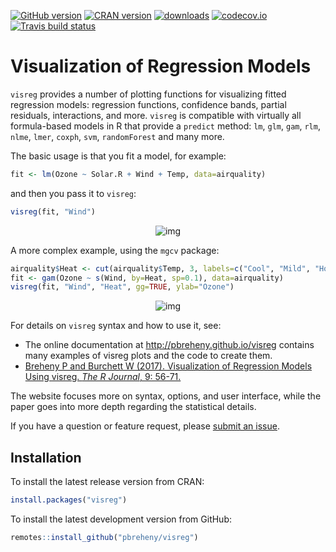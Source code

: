 [![GitHub version](https://img.shields.io/endpoint?url=https://raw.githubusercontent.com/pbreheny/visreg/master/.version.json&style=flat&logo=github)](https://github.com/pbreheny/visreg)
[![CRAN version](https://img.shields.io/cran/v/visreg?logo=R)](https://cran.r-project.org/package=visreg)
[![downloads](http://cranlogs.r-pkg.org/badges/visreg)](https://cran.r-project.org/package=visreg)
[![codecov.io](https://codecov.io/github/pbreheny/visreg/coverage.svg?branch=master)](https://codecov.io/github/pbreheny/visreg?branch=master)
[![Travis build status](https://api.travis-ci.org/pbreheny/visreg.svg?branch=master)](https://travis-ci.org/pbreheny/visreg)

# Visualization of Regression Models

`visreg` provides a number of plotting functions for visualizing fitted regression models: regression functions, confidence bands, partial residuals, interactions, and more.  `visreg` is compatible with virtually all formula-based models in R that provide a `predict` method: `lm`, `glm`, `gam`, `rlm`, `nlme`, `lmer`, `coxph`, `svm`, `randomForest` and many more.

The basic usage is that you fit a model, for example:

```r
fit <- lm(Ozone ~ Solar.R + Wind + Temp, data=airquality)
```

and then you pass it to `visreg`:

```r
visreg(fit, "Wind")
```

<p align="center">
<img alt="img" src="http://pbreheny.github.io/visreg/img/index-wind-1.png">
</p>

A more complex example, using the `mgcv` package:

```r
airquality$Heat <- cut(airquality$Temp, 3, labels=c("Cool", "Mild", "Hot"))
fit <- gam(Ozone ~ s(Wind, by=Heat, sp=0.1), data=airquality)
visreg(fit, "Wind", "Heat", gg=TRUE, ylab="Ozone")
```

<p align="center">
<img alt="img" src="http://pbreheny.github.io/visreg/img/index-mgcv-1.png" style="margin:auto;">
</p>

For details on `visreg` syntax and how to use it, see:

* The online documentation at <http://pbreheny.github.io/visreg> contains many examples of visreg plots and the code to create them.
* [Breheny P and Burchett W (2017).  Visualization of Regression Models Using visreg. *The R Journal*, 9: 56-71.](https://journal.r-project.org/archive/2017/RJ-2017-046/index.html)

The website focuses more on syntax, options, and user interface, while the paper goes into more depth regarding the statistical details.

If you have a question or feature request, please [submit an issue](https://github.com/pbreheny/visreg/issues).

## Installation

To install the latest release version from CRAN:

```r
install.packages("visreg")
```

To install the latest development version from GitHub:

```r
remotes::install_github("pbreheny/visreg")
```
